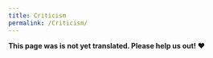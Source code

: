 ```yaml
---
title: Criticism
permalink: /Criticism/
---
```


**This page was is not yet translated. Please help us out! ❤**

